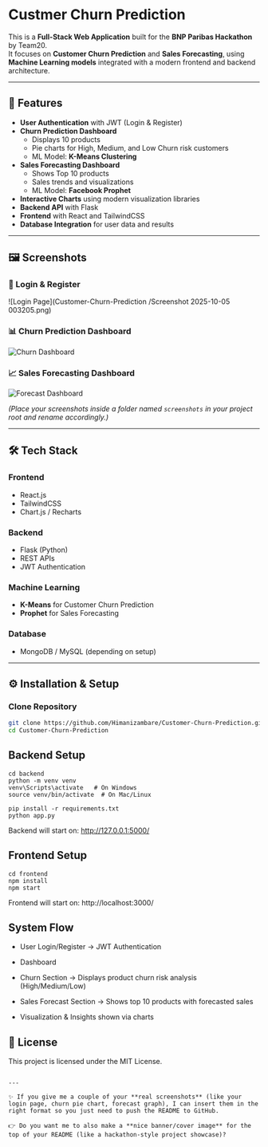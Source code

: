 # Custmer Churn Prediction

This is a **Full-Stack Web Application** built for the **BNP Paribas Hackathon** by Team20.  
It focuses on **Customer Churn Prediction** and **Sales Forecasting**, using **Machine Learning models** integrated with a modern frontend and backend architecture.

---

## 🚀 Features

- **User Authentication** with JWT (Login & Register)
- **Churn Prediction Dashboard**  
  - Displays 10 products  
  - Pie charts for High, Medium, and Low Churn risk customers  
  - ML Model: **K-Means Clustering**
- **Sales Forecasting Dashboard**  
  - Shows Top 10 products  
  - Sales trends and visualizations  
  - ML Model: **Facebook Prophet**
- **Interactive Charts** using modern visualization libraries
- **Backend API** with Flask
- **Frontend** with React and TailwindCSS
- **Database Integration** for user data and results

---

## 🖼️ Screenshots

### 🔐 Login & Register  
![Login Page](Customer-Churn-Prediction
/Screenshot 2025-10-05 003205.png)

### 📊 Churn Prediction Dashboard  
![Churn Dashboard](/screenshots/churn_dashboard.png)

### 📈 Sales Forecasting Dashboard  
![Forecast Dashboard](/screenshots/forecast_dashboard.png)

*(Place your screenshots inside a folder named `screenshots` in your project root and rename accordingly.)*  

---

## 🛠️ Tech Stack

### Frontend
- React.js  
- TailwindCSS  
- Chart.js / Recharts  

### Backend
- Flask (Python)  
- REST APIs  
- JWT Authentication  

### Machine Learning
- **K-Means** for Customer Churn Prediction  
- **Prophet** for Sales Forecasting  

### Database
- MongoDB / MySQL (depending on setup)

---

## ⚙️ Installation & Setup

### Clone Repository
```bash
git clone https://github.com/Himanizambare/Customer-Churn-Prediction.git
cd Customer-Churn-Prediction
```


## Backend Setup

```
cd backend
python -m venv venv
venv\Scripts\activate   # On Windows
source venv/bin/activate  # On Mac/Linux

pip install -r requirements.txt
python app.py

```
Backend will start on: http://127.0.0.1:5000/


## Frontend Setup


```
cd frontend
npm install
npm start
```
Frontend will start on: http://localhost:3000/


## System Flow
 -  User Login/Register → JWT Authentication

 -  Dashboard

 -  Churn Section → Displays product churn risk analysis (High/Medium/Low)

 -  Sales Forecast Section → Shows top 10 products with forecasted sales

 -  Visualization & Insights shown via charts

## 📜 License
This project is licensed under the MIT License.

```

---

✨ If you give me a couple of your **real screenshots** (like your login page, churn pie chart, forecast graph), I can insert them in the right format so you just need to push the README to GitHub.  

👉 Do you want me to also make a **nice banner/cover image** for the top of your README (like a hackathon-style project showcase)?

```

